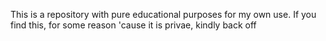 This is a repository with pure educational purposes for my own use. If you find this, for some reason 'cause it is privae, kindly back off
